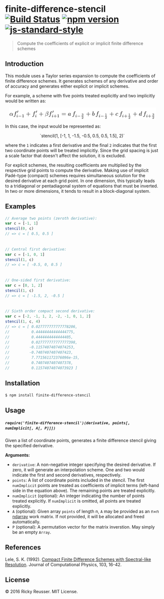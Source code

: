 # finite-difference-stencil [![Build Status](https://travis-ci.org/scijs/finite-difference-stencil.svg)](https://travis-ci.org/scijs/finite-difference-stencil) [![npm version](https://badge.fury.io/js/finite-difference-stencil.svg)](https://badge.fury.io/js/finite-difference-stencil) [![js-standard-style](https://img.shields.io/badge/code%20style-standard-brightgreen.svg)](http://standardjs.com/)

> Compute the coefficients of explicit or implicit finite difference schemes

## Introduction

This module uses a Taylor series expansion to compute the coefficients of finite difference schemes. It generates schemes of any derivative and order of accuracy and generates either explicit or implicit schemes.

For example, a scheme with five points treated explicitly and two implicitly would be written as:

<p align="center"><img alt="&bsol;alpha f&apos;&lowbar;&lcub;i-1&rcub; &plus; f&apos;&lowbar;i &plus; &bsol;beta f&apos;&lowbar;&lcub;i &plus; 1&rcub; &equals; a &bsol;&comma; f&lowbar;&lcub;i - &bsol;frac&lcub;3&rcub;&lcub;2&rcub;&rcub; &plus; b &bsol;&comma; f&lowbar;&lcub;i - &bsol;frac&lcub;1&rcub;&lcub;2&rcub;&rcub; &plus; c &bsol;&comma; f&lowbar;&lcub;i &plus; &bsol;frac&lcub;1&rcub;&lcub;2&rcub;&rcub; &plus; d &bsol;&comma; f&lowbar;&lcub;i &plus; &bsol;frac&lcub;3&rcub;&lcub;2&rcub;&rcub;" valign="middle" src="images/alpha-f_i-1-f_i-beta-f_i-1-a-f_i-frac32-b-f_i-e92b84b018.png" width="481" height="38"></p>

In this case, the input would be represented as:

<p align="center">`stencil(1, [-1, 1, -1.5, -0.5, 0.5, 0.5, 1.5], 2)`</p>

where the `1` indicates a first derivative and the final `2` indicates that the first two coordinate points will be treated implicitly. Since the grid spacing is just a scale factor that doesn't affect the solution, it is excluded.

For explicit schemes, the resulting coefficients are multiplied by the respective grid points to compute the derivative.  Making use of implicit Padé-type (compact) schemes requires simultaneous solution for the desired derivative at each grid point. In one dimension, this typically leads to a tridiagonal or pentadiagonal system of equations that must be inverted. In two or more dimensions, it tends to result in a block-diagonal system.

## Examples

```javascript
// Average two points (zeroth derivative):
var c = [-1, 1]
stencil(0, c)
// => c = [ 0.5, 0.5 ]


// Central first derivative:
var c = [-1, 0, 1]
stencil(1, c)
// => c = [ -0.5, 0, 0.5 ]


// One-sided first derivative:
var c = [0, 1, 2]
stencil(1, c)
// => c = [ -1.5, 2, -0.5 ]


// Sixth order compact second derivative:
var c = [-2, -1, 1, 2, -2, -1, 0, 1, 2]
stencil(1, c, 4)
// => c = [ 0.027777777777778206,
//          0.44444444444444775,
//          0.4444444444444405,
//          0.027777777777777398,
//         -0.11574074074074253,
//         -0.7407407407407423,
//          7.771561172376096e-15,
//          0.7407407407407378,
//          0.11574074074073923 ]
```

## Installation

```bash
$ npm install finite-difference-stencil
```

## Usage

##### `require('finite-difference-stencil')(derivative, points[, numImplicit[, A[, P]]])`

Given a list of coordinate points, generates a finite difference stencil giving the specified derivative.

**Arguments:**

- `derivative`: A non-negative integer specifying the desired derivative. If zero, it will generate an interpolation scheme. One and two would indicate the first and second derivatives, respectively.
- `points`: A list of coordinate points included in the stencil. The first `numImplicit` points are treated as coefficients of implicit terms (left-hand side in the equation above). The remaining points are treated explicitly.
- `numImplicit` (optional): An integer indicating the number of points treated explicitly. If `numImplicit` is omitted, all points are treated explicitly.
- `A` (optional): Given array `points` of length n, `A` may be provided as an n&times;n [ndarray](https://github.com/scijs/ndarray) work matrix. If not provided, it will be allocated and freed automatically.
- `P` (optional): A permutation vector for the matrix inverstion. May simply be an empty `Array`.

## References
Lele, S. K. (1992). [Compact Finite Difference Schemes with Spectral-like Resolution](http://www.math.colostate.edu/~yzhou/course/math750_fall2009/Lele_1992JCP.pdf). Journal of Computational Physics, 103, 16-42.

## License
&copy; 2016 Ricky Reusser. MIT License.